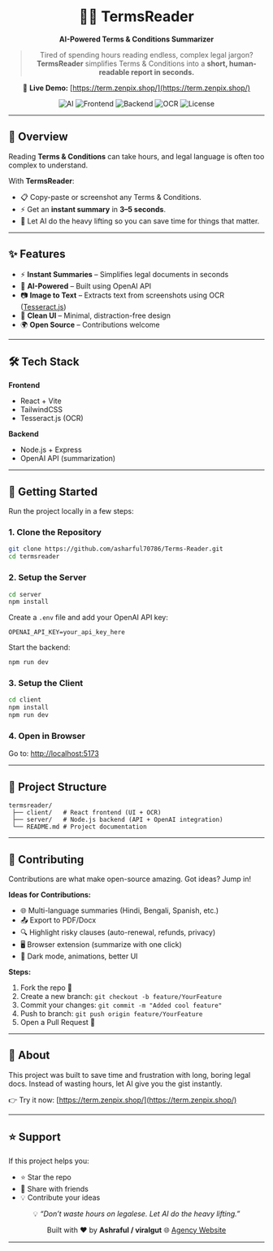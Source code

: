 


<div align="center">

# 📜✨ TermsReader
**AI-Powered Terms & Conditions Summarizer**

> Tired of spending hours reading endless, complex legal jargon?  
> **TermsReader** simplifies Terms & Conditions into a **short, human-readable report in seconds.**

🔗 **Live Demo:** [https://term.zenpix.shop/](https://term.zenpix.shop/)


![AI](https://img.shields.io/badge/AI--Powered-OpenAI-blue?logo=openai&style=flat-square)
![Frontend](https://img.shields.io/badge/Frontend-React-green?logo=react&style=flat-square)
![Backend](https://img.shields.io/badge/Backend-Node.js-yellow?logo=node.js&style=flat-square)
![OCR](https://img.shields.io/badge/OCR-Tesseract.js-orange?style=flat-square)
![License](https://img.shields.io/badge/License-MIT-purple?style=flat-square)


</div>

---

## 🌟 Overview

Reading **Terms & Conditions** can take hours, and legal language is often too complex to understand.  

With **TermsReader**:
- 📋 Copy-paste or screenshot any Terms & Conditions.  
- ⚡ Get an **instant summary** in **3–5 seconds**.  
- 🧠 Let AI do the heavy lifting so you can save time for things that matter.  

---

## ✨ Features

- ⚡ **Instant Summaries** – Simplifies legal documents in seconds  
- 🧠 **AI-Powered** – Built using OpenAI API  
- 📷 **Image to Text** – Extracts text from screenshots using OCR ([Tesseract.js](https://tesseract.projectnaptha.com/))  
- 🎨 **Clean UI** – Minimal, distraction-free design  
- 🌍 **Open Source** – Contributions welcome  

---

## 🛠️ Tech Stack

**Frontend**  
- React + Vite  
- TailwindCSS  
- Tesseract.js (OCR)  

**Backend**  
- Node.js + Express  
- OpenAI API (summarization)  


---

## 🚀 Getting Started

Run the project locally in a few steps:

### 1. Clone the Repository
```bash
git clone https://github.com/asharful70786/Terms-Reader.git
cd termsreader
````

### 2. Setup the Server

```bash
cd server
npm install
```

Create a `.env` file and add your OpenAI API key:

```
OPENAI_API_KEY=your_api_key_here
```

Start the backend:

```bash
npm run dev
```

### 3. Setup the Client

```bash
cd client
npm install
npm run dev
```

### 4. Open in Browser

Go to: [http://localhost:5173](http://localhost:5173)

---

## 📂 Project Structure

```
termsreader/
 ├── client/   # React frontend (UI + OCR)
 ├── server/   # Node.js backend (API + OpenAI integration)
 └── README.md # Project documentation
```

---

## 🤝 Contributing

Contributions are what make open-source amazing. Got ideas? Jump in!

**Ideas for Contributions:**

* 🌐 Multi-language summaries (Hindi, Bengali, Spanish, etc.)
* 📤 Export to PDF/Docx
* 🔍 Highlight risky clauses (auto-renewal, refunds, privacy)
* 🖥️ Browser extension (summarize with one click)
* 🎨 Dark mode, animations, better UI

**Steps:**

1. Fork the repo 🍴
2. Create a new branch: `git checkout -b feature/YourFeature`
3. Commit your changes: `git commit -m "Added cool feature"`
4. Push to branch: `git push origin feature/YourFeature`
5. Open a Pull Request 🎉

---

## 📢 About

This project was built to save time and frustration with long, boring legal docs.
Instead of wasting hours, let AI give you the gist instantly.

👉 Try it now: [https://term.zenpix.shop/](https://term.zenpix.shop/)

---

## ⭐ Support

If this project helps you:

* ⭐ Star the repo
* 🔗 Share with friends
* 💡 Contribute your ideas

<div align="center">

💡 *“Don’t waste hours on legalese. Let AI do the heavy lifting.”*

Built with ❤️ by **Ashraful / viralgut**
🌐 [Agency Website](https://viralgut.com)

</div>

---


